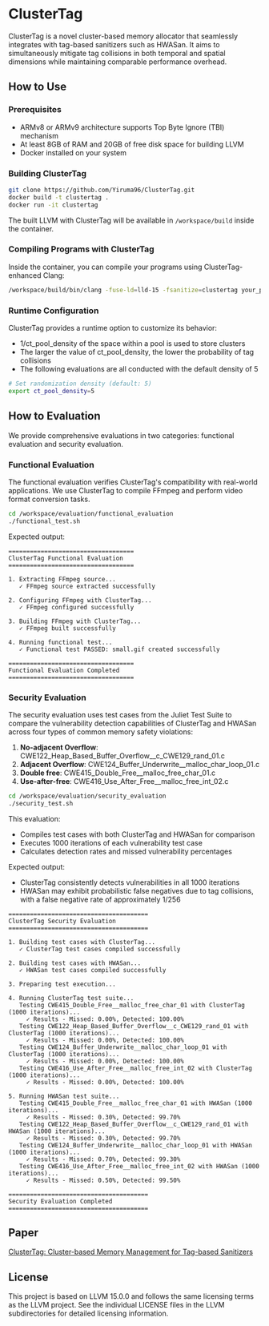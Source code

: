 # ClusterTag
ClusterTag is a novel cluster-based memory allocator that seamlessly integrates with tag-based sanitizers such as HWASan. It aims to simultaneously mitigate tag collisions in both temporal and spatial dimensions while maintaining comparable performance overhead.


## How to Use

### Prerequisites
- ARMv8 or ARMv9 architecture supports Top Byte Ignore (TBI) mechanism
- At least 8GB of RAM and 20GB of free disk space for building LLVM
- Docker installed on your system

### Building ClusterTag

```bash
git clone https://github.com/Yiruma96/ClusterTag.git
docker build -t clustertag .
docker run -it clustertag
```
The built LLVM with ClusterTag will be available in `/workspace/build` inside the container.

### Compiling Programs with ClusterTag
Inside the container, you can compile your programs using ClusterTag-enhanced Clang:
```bash
/workspace/build/bin/clang -fuse-ld=lld-15 -fsanitize=clustertag your_program.c -o your_program
```

### Runtime Configuration
ClusterTag provides a runtime option to customize its behavior:
- 1/ct_pool_density of the space within a pool is used to store clusters
- The larger the value of ct_pool_density, the lower the probability of tag collisions
- The following evaluations are all conducted with the default density of 5

```bash
# Set randomization density (default: 5)
export ct_pool_density=5
```

## How to Evaluation

We provide comprehensive evaluations in two categories: functional evaluation and security evaluation.

### Functional Evaluation

The functional evaluation verifies ClusterTag's compatibility with real-world applications. We use ClusterTag to compile FFmpeg and perform video format conversion tasks.


```bash
cd /workspace/evaluation/functional_evaluation
./functional_test.sh
```

Expected output:
```
===================================
ClusterTag Functional Evaluation
===================================

1. Extracting FFmpeg source...
   ✓ FFmpeg source extracted successfully

2. Configuring FFmpeg with ClusterTag...
   ✓ FFmpeg configured successfully

3. Building FFmpeg with ClusterTag...
   ✓ FFmpeg built successfully

4. Running functional test...
   ✓ Functional test PASSED: small.gif created successfully

===================================
Functional Evaluation Completed
===================================
```

### Security Evaluation

The security evaluation uses test cases from the Juliet Test Suite to compare the vulnerability detection capabilities of ClusterTag and HWASan across four types of common memory safety violations:

1. **No-adjacent Overflow**: CWE122_Heap_Based_Buffer_Overflow__c_CWE129_rand_01.c
2. **Adjacent Overflow**: CWE124_Buffer_Underwrite__malloc_char_loop_01.c
3. **Double free**: CWE415_Double_Free__malloc_free_char_01.c
4. **Use-after-free**: CWE416_Use_After_Free__malloc_free_int_02.c

```bash
cd /workspace/evaluation/security_evaluation
./security_test.sh
```

This evaluation:
- Compiles test cases with both ClusterTag and HWASan for comparison
- Executes 1000 iterations of each vulnerability test case
- Calculates detection rates and missed vulnerability percentages

Expected output: 
- ClusterTag consistently detects vulnerabilities in all 1000 iterations
- HWASan may exhibit probabilistic false negatives due to tag collisions, with a false negative rate of approximately 1/256
```
=======================================
ClusterTag Security Evaluation
=======================================

1. Building test cases with ClusterTag...
   ✓ ClusterTag test cases compiled successfully

2. Building test cases with HWASan...
   ✓ HWASan test cases compiled successfully

3. Preparing test execution...

4. Running ClusterTag test suite...
   Testing CWE415_Double_Free__malloc_free_char_01 with ClusterTag (1000 iterations)...
     ✓ Results - Missed: 0.00%, Detected: 100.00%
   Testing CWE122_Heap_Based_Buffer_Overflow__c_CWE129_rand_01 with ClusterTag (1000 iterations)...
     ✓ Results - Missed: 0.00%, Detected: 100.00%
   Testing CWE124_Buffer_Underwrite__malloc_char_loop_01 with ClusterTag (1000 iterations)...
     ✓ Results - Missed: 0.00%, Detected: 100.00%
   Testing CWE416_Use_After_Free__malloc_free_int_02 with ClusterTag (1000 iterations)...
     ✓ Results - Missed: 0.00%, Detected: 100.00%

5. Running HWASan test suite...
   Testing CWE415_Double_Free__malloc_free_char_01 with HWASan (1000 iterations)...
     ✓ Results - Missed: 0.30%, Detected: 99.70%
   Testing CWE122_Heap_Based_Buffer_Overflow__c_CWE129_rand_01 with HWASan (1000 iterations)...
     ✓ Results - Missed: 0.30%, Detected: 99.70%
   Testing CWE124_Buffer_Underwrite__malloc_char_loop_01 with HWASan (1000 iterations)...
     ✓ Results - Missed: 0.70%, Detected: 99.30%
   Testing CWE416_Use_After_Free__malloc_free_int_02 with HWASan (1000 iterations)...
     ✓ Results - Missed: 0.50%, Detected: 99.50%

=======================================
Security Evaluation Completed
=======================================
```

## Paper

[ClusterTag: Cluster-based Memory Management for Tag-based Sanitizers]()


## License

This project is based on LLVM 15.0.0 and follows the same licensing terms as the LLVM project. See the individual LICENSE files in the LLVM subdirectories for detailed licensing information.
